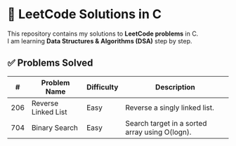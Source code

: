 # 🚀 LeetCode Solutions in C

This repository contains my solutions to **LeetCode problems** in C.  
I am learning **Data Structures & Algorithms (DSA)** step by step.  

## ✅ Problems Solved

| #   | Problem Name        | Difficulty | Description                                   |
|-----|---------------------|------------|-----------------------------------------------|
| 206 | Reverse Linked List | Easy       | Reverse a singly linked list.                 |
| 704 | Binary Search       | Easy       | Search target in a sorted array using O(logn).|
